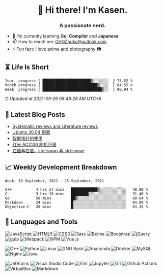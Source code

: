 <h1 align="center">👋 Hi there! I'm Kasen.</h1>
<h3 align="center">A passionate nerd.</h3>


* 🌱 I’m currently learning **Go**, **Compiler** and **Japanese**
* 📫 How to reach me: [CHNZhukc@outlook.com](mailto:CHNZhukc@outlook.com)
* ⚡ Fun fact: I love anime and photography 📷


## ⏳ Life Is Short

<!-- Start of Time Progress Bar -->
``` text
Year  progress { ██████████████████████▒░░░░░░░  } 73.52 %
Month progress { █████████████████████████▒░░░░  } 84.55 %
Week  progress { ███████████████████████████▒░░  } 90.94 %
```

⏰ *Updated at 2021-09-26 08:46:28 AM UTC+8*

<!-- End of Time Progress Bar -->

## 📝 Latest Blog Posts

<!-- BLOG-POST-LIST:START -->
- [Systematic reviews and Literature reviews](https://blog.imkasen.com/slr-lr.html)
- [Ubuntu 20.04 配置](https://blog.imkasen.com/ubuntu-2004-config.html)
- [智能指针的使用](https://blog.imkasen.com/smart-ptr.html)
- [红米 AC2100 刷机记录](https://blog.imkasen.com/rm-ac2100-router.html)
- [左值与右值，std::swap 与 std::move](https://blog.imkasen.com/lvalue-rvalue-swap-move.html)
<!-- BLOG-POST-LIST:END -->

## 📈 Weekly Development Breakdown

<!--START_SECTION:waka-->
```text
Week: 19 September, 2021 - 25 September, 2021

C++           4 hrs 57 mins   ████████████▒░░░░░░░░░░░░   48.98 % 
C             3 hrs 10 mins   ████████░░░░░░░░░░░░░░░░░   31.40 % 
Go            58 mins         ██▒░░░░░░░░░░░░░░░░░░░░░░   09.64 % 
Markdown      24 mins         █░░░░░░░░░░░░░░░░░░░░░░░░   04.09 % 
Objective-C   20 mins         █░░░░░░░░░░░░░░░░░░░░░░░░   03.39 % 
```
<!--END_SECTION:waka-->

## 🔨 Languages and Tools

<p align="left">
<img alt="JavaScript" src="https://img.shields.io/badge/-JavaScript-F7DF1E?logo=JavaScript&logoColor=white&style=flat-square" />
<img alt="HTML5" src="https://img.shields.io/badge/-HTML5-E34F26?logo=HTML5&logoColor=white&style=flat-square" />
<img alt="CSS3" src="https://img.shields.io/badge/-CSS3-1572B6?logo=CSS3&logoColor=white&style=flat-square" />
<img alt="Sass" src="https://img.shields.io/badge/-Sass-CC6699?logo=Sass&logoColor=white&style=flat-square" />
<img alt="Bulma" src="https://img.shields.io/badge/-Bulma-00D1B2?logo=Bulma&logoColor=white&style=flat-square" />
<img alt="Bootstrap" src="https://img.shields.io/badge/-Bootstrap-7952B3?logo=Bootstrap&logoColor=white&style=flat-square" />
<img alt="jQuery" src="https://img.shields.io/badge/-jQuery-0769AD?logo=jQuery&logoColor=white&style=flat-square" />
<img alt="gulp" src="https://img.shields.io/badge/-gulp-CF4647?logo=gulp&logoColor=white&style=flat-square" />
<img alt="Webpack" src="https://img.shields.io/badge/-Webpack-8DD6F9?logo=Webpack&logoColor=white&style=flat-square" />
<img alt="NPM" src="https://img.shields.io/badge/-NPM-CB3837?logo=NPM&logoColor=white&style=flat-square" />
<img alt="Vue.js" src="https://img.shields.io/badge/-Vue.js-4FC08D?logo=Vue.js&logoColor=white&style=flat-square" />
</p>

<p align="left">
<img alt="C++" src="https://img.shields.io/badge/-C++-00599C?logo=C%2B%2B&logoColor=white&style=flat-square" />
<img alt="Python" src="https://img.shields.io/badge/-Python-3776AB?logo=Python&logoColor=white&style=flat-square" />
<img alt="Linux" src="https://img.shields.io/badge/-Linux-FCC624?logo=Linux&logoColor=white&style=flat-square" />
<img alt="GNU Bash" src="https://img.shields.io/badge/-GNU%20Bash-4EAA25?logo=GNU%20Bash&logoColor=white&style=flat-square" />
<img alt="Anaconda" src="https://img.shields.io/badge/-Anaconda-44A833?logo=Anaconda&logoColor=white&style=flat-square" />
<img alt="Docker" src="https://img.shields.io/badge/-Docker-2496ED?logo=Docker&logoColor=white&style=flat-square" />
<img alt="MySQL" src="https://img.shields.io/badge/-MySQL-4479A1?logo=MySQL&logoColor=white&style=flat-square" />
<img alt="Nginx" src="https://img.shields.io/badge/-Nginx-009639?logo=NGINX&logoColor=white&style=flat-square" />
<img alt="Java" src="https://img.shields.io/badge/-Java-007396?logo=Java&logoColor=white&style=flat-square" />
</p>

<p align="left">
<img alt="JetBrains" src="https://img.shields.io/badge/-JetBrains-000000?logo=JetBrains&logoColor=white&style=flat-square" />
<img alt="Visual Studio Code" src="https://img.shields.io/badge/-Visual%20Studio%20Code-007ACC?logo=Visual%20Studio%20Code&logoColor=white&style=flat-square" />
<img alt="Vim" src="https://img.shields.io/badge/-Vim-019733?logo=Vim&logoColor=white&style=flat-square" />
<img alt="Jupyter" src="https://img.shields.io/badge/-Jupyter-F37626?logo=Jupyter&logoColor=white&style=flat-square" />
<img alt="Git" src="https://img.shields.io/badge/-Git-F05032?logo=Git&logoColor=white&style=flat-square" />
<img alt="Github Actions" src="https://img.shields.io/badge/-Github%20Actions-2088FF?logo=Github%20Actions&logoColor=white&style=flat-square" />
<img alt="VirtualBox" src="https://img.shields.io/badge/-VirtualBox-183A61?logo=VirtualBox&logoColor=white&style=flat-square" />
<img alt="Markdown" src="https://img.shields.io/badge/-Markdown-000000?logo=Markdown&logoColor=white&style=flat-square" />
</p>

<!-- [![Top Langs](https://github-readme-stats.vercel.app/api/top-langs/?username=imkasen&layout=compact&hide=jupyter%20notebook,html,css)](https://github.com/anuraghazra/github-readme-stats) -->

